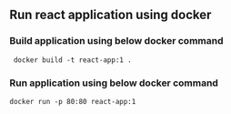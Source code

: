 ## Run react application using docker 

### Build application using below docker command

```
 docker build -t react-app:1 .
```

### Run application using below docker command
```
docker run -p 80:80 react-app:1

```